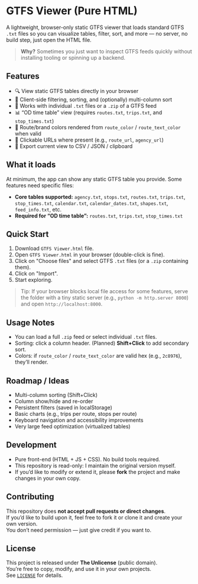 # GTFS Viewer (Pure HTML)

A lightweight, browser-only static GTFS viewer that loads standard GTFS `.txt` files so you can visualize tables, filter, sort, and more — no server, no build step, just open the HTML file.

> **Why?** Sometimes you just want to inspect GTFS feeds quickly without installing tooling or spinning up a backend.

## Features
- 🔍 View static GTFS tables directly in your browser
- 🔄 Client-side filtering, sorting, and (optionally) multi-column sort
- 📁 Works with individual `.txt` files or a `.zip` of a GTFS feed
- 📊 “OD time table” view (requires `routes.txt`, `trips.txt`, and `stop_times.txt`)
- 🎨 Route/brand colors rendered from `route_color` / `route_text_color` when valid
- 🔗 Clickable URLs where present (e.g., `route_url`, `agency_url`)
- 💾 Export current view to CSV / JSON / clipboard

## What it loads
At minimum, the app can show any static GTFS table you provide. Some features need specific files:

- **Core tables supported:** `agency.txt`, `stops.txt`, `routes.txt`, `trips.txt`, `stop_times.txt`, `calendar.txt`, `calendar_dates.txt`, `shapes.txt`, `feed_info.txt`, etc.
- **Required for “OD time table”:** `routes.txt`, `trips.txt`, `stop_times.txt`

## Quick Start
1. Download `GTFS Viewer.html` file.
2. Open `GTFS Viewer.html` in your browser (double-click is fine).
3. Click on "Choose files" and select GTFS `.txt` files (or a `.zip` containing them).
4. Click on "Import".
5. Start exploring.

> Tip: If your browser blocks local file access for some features, serve the folder with a tiny static server (e.g., `python -m http.server 8000`) and open `http://localhost:8000`.

## Usage Notes
- You can load a full `.zip` feed or select individual `.txt` files.
- Sorting: click a column header. (Planned) **Shift+Click** to add secondary sort.
- Colors: if `route_color` / `route_text_color` are valid hex (e.g., `2c8976`), they’ll render.

## Roadmap / Ideas
- Multi-column sorting (Shift+Click)
- Column show/hide and re-order
- Persistent filters (saved in localStorage)
- Basic charts (e.g., trips per route, stops per route)
- Keyboard navigation and accessibility improvements
- Very large feed optimization (virtualized tables)

## Development
- Pure front-end (HTML + JS + CSS). No build tools required.
- This repository is read-only: I maintain the original version myself.
- If you’d like to modify or extend it, please **fork** the project and make changes in your own copy.

## Contributing
This repository does **not accept pull requests or direct changes**.  
If you’d like to build upon it, feel free to fork it or clone it and create your own version.  
You don’t need permission — just give credit if you want to.

## License
This project is released under **The Unlicense** (public domain).  
You’re free to copy, modify, and use it in your own projects.  
See [`LICENSE`](./LICENSE) for details.
